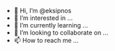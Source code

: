 - 👋 Hi, I’m @eksipnos
- 👀 I’m interested in ...
- 🌱 I’m currently learning ...
- 💞️ I’m looking to collaborate on ...
- 📫 How to reach me ...

<!---
eksipnos/eksipnos is a ✨ special ✨ repository because its `README.md` (this file) appears on your GitHub profile.
You can click the Preview link to take a look at your changes.
--->
